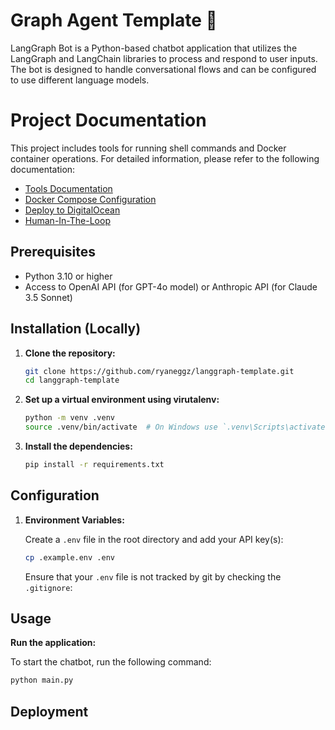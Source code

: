 # Graph Agent Template 🤖

LangGraph Bot is a Python-based chatbot application that utilizes the LangGraph and LangChain libraries to process and respond to user inputs. The bot is designed to handle conversational flows and can be configured to use different language models.

# Project Documentation

This project includes tools for running shell commands and Docker container operations. For detailed information, please refer to the following documentation:

- [Tools Documentation](./docs/tools.md)
- [Docker Compose Configuration](./docs/docker-compose.md)
- [Deploy to DigitalOcean](./docs/deploy-digitalocean.md)
- [Human-In-The-Loop](https://langchain-ai.github.io/langgraph/how-tos/create-react-agent-hitl/#usage)

## Prerequisites

- Python 3.10 or higher
- Access to OpenAI API (for GPT-4o model) or Anthropic API (for Claude 3.5 Sonnet)

## Installation (Locally)

1. **Clone the repository:**

   ```bash
   git clone https://github.com/ryaneggz/langgraph-template.git
   cd langgraph-template
   ```

2. **Set up a virtual environment using virutalenv:**

   ```bash
   python -m venv .venv
   source .venv/bin/activate  # On Windows use `.venv\Scripts\activate`
   ```

3. **Install the dependencies:**

   ```bash
   pip install -r requirements.txt
   ```

## Configuration

1. **Environment Variables:**

   Create a `.env` file in the root directory and add your API key(s):

   ```bash
   cp .example.env .env
   ```

   Ensure that your `.env` file is not tracked by git by checking the `.gitignore`:

## Usage

**Run the application:**

   To start the chatbot, run the following command:

   ```bash
   python main.py
   ```

## Deployment